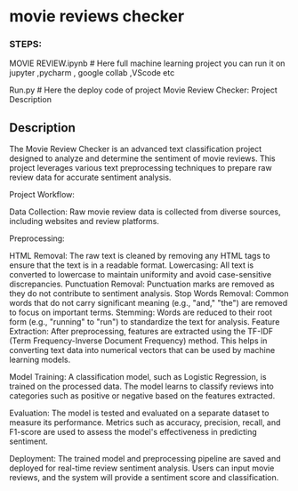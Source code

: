 # movie reviews checker
### STEPS:
MOVIE REVIEW.ipynb # Here full machine learning project you can run it on jupyter ,pycharm , google collab ,VScode etc

Run.py # Here the deploy code of project
Movie Review Checker: Project Description
## Description
The Movie Review Checker is an advanced text classification project designed to analyze and determine the sentiment of movie reviews. This project leverages various text preprocessing techniques to prepare raw review data for accurate sentiment analysis.

Project Workflow:

Data Collection: Raw movie review data is collected from diverse sources, including websites and review platforms.

Preprocessing:

HTML Removal: The raw text is cleaned by removing any HTML tags to ensure that the text is in a readable format.
Lowercasing: All text is converted to lowercase to maintain uniformity and avoid case-sensitive discrepancies.
Punctuation Removal: Punctuation marks are removed as they do not contribute to sentiment analysis.
Stop Words Removal: Common words that do not carry significant meaning (e.g., "and," "the") are removed to focus on important terms.
Stemming: Words are reduced to their root form (e.g., "running" to "run") to standardize the text for analysis.
Feature Extraction: After preprocessing, features are extracted using the TF-IDF (Term Frequency-Inverse Document Frequency) method. This helps in converting text data into numerical vectors that can be used by machine learning models.

Model Training: A classification model, such as Logistic Regression, is trained on the processed data. The model learns to classify reviews into categories such as positive or negative based on the features extracted.

Evaluation: The model is tested and evaluated on a separate dataset to measure its performance. Metrics such as accuracy, precision, recall, and F1-score are used to assess the model's effectiveness in predicting sentiment.

Deployment: The trained model and preprocessing pipeline are saved and deployed for real-time review sentiment analysis. Users can input movie reviews, and the system will provide a sentiment score and classification.
